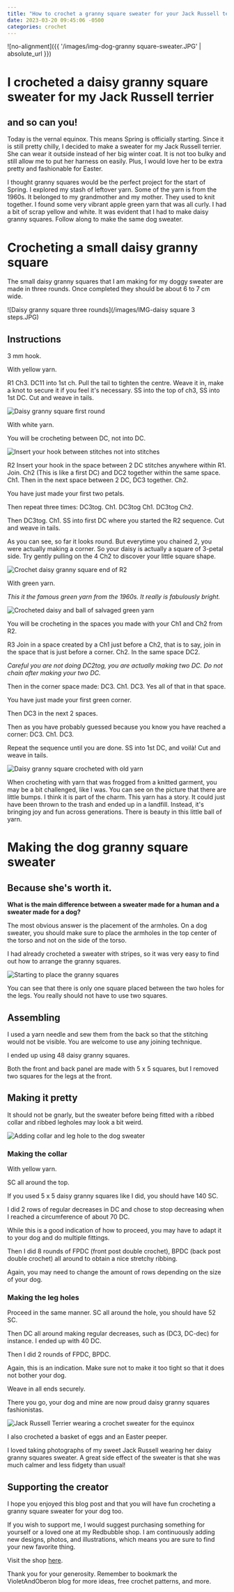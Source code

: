 ```yaml
---
title: "How to crochet a granny square sweater for your Jack Russell terrier"
date: 2023-03-20 09:45:06 -0500
categories: crochet
---
```


![no-alignment]({{ '/images/img-dog-granny square-sweater.JPG' | absolute_url }})

# I crocheted a daisy granny square sweater for my Jack Russell terrier

## and so can you!

Today is the vernal equinox. This means Spring is officially starting. Since it is still pretty chilly, I decided to make a sweater for my Jack Russell terrier. She can wear it outside instead of her big winter coat. It is not too bulky and still allow me to put her harness on easily. Plus, I would love her to be extra pretty and fashionable for Easter.

I thought granny squares would be the perfect project for the start of Spring. I explored my stash of leftover yarn. Some of the yarn is from the 1960s. It belonged to my grandmother and my mother. They used to knit together. I found some very vibrant apple green yarn that was all curly. I had a bit of scrap yellow and white. It was evident that I had to make daisy granny squares. Follow along to make the same dog sweater.

# Crocheting a small daisy granny square

The small daisy granny squares that I am making for my doggy sweater are made in three rounds. Once completed they should be about 6 to 7 cm wide.

![Daisy granny square three rounds](/images/IMG-daisy square 3 steps.JPG)

## Instructions

3 mm hook.

With yellow yarn.

R1 Ch3. DC11 into 1st ch. Pull the tail to tighten the centre. Weave it in, make a knot to secure it if you feel it's necessary. 
SS into the top of ch3, SS into 1st DC. Cut and weave in tails.

![Daisy granny square first round](/images/img-daisy-r1.JPG)

With white yarn.

You will be crocheting between DC, not into DC.

![Insert your hook between stitches not into stitches](/images/img-daisy-crochet-begin-r2.JPG)

R2 Insert your hook in the space between 2 DC stitches anywhere within R1. Join. Ch2 (This is like a first DC) and DC2 together within the same space. Ch1.
Then in the next space between 2 DC, DC3 together. Ch2.

You have just made your first two petals.

Then repeat three times: DC3tog. Ch1. DC3tog Ch1. DC3tog Ch2.

Then DC3tog. Ch1. SS into first DC where you started the R2 sequence. Cut and weave in tails.

As you can see, so far it looks round. But everytime you chained 2, you were actually making a corner. So your daisy is actually a square of 3-petal side. Try gently pulling on the 4 Ch2 to discover your little square shape.

![Crochet daisy granny square end of R2](/images/IMG_daisy-granny-square-endR2.JPG)

With green yarn.

*This it the famous green yarn from the 1960s. It really is fabulously bright.*

![Crocheted daisy and ball of salvaged green yarn](/images/IMG_daisy-and-green-yarn.JPG)

You will be crocheting in the spaces you made with your Ch1 and Ch2 from R2. 

R3 Join in a space created by a Ch1 just before a Ch2, that is to say, join in the space that is just before a corner. Ch2. In the same space DC2. 

*Careful you are not doing DC2tog, you are actually making two DC. Do not chain after making your two DC.*

Then in the corner space made: DC3. Ch1. DC3. Yes all of that in that space.

You have just made your first green corner.

Then DC3 in the next 2 spaces.

Then as you have probably guessed because you know you have reached a corner: DC3. Ch1. DC3.

Repeat the sequence until you are done. SS into 1st DC, and voilà! Cut and weave in tails.

![Daisy granny square crocheted with old yarn](/images/IMG-daisy-granny-square-finished.JPG)

When crocheting with yarn that was frogged from a knitted garment, you may be a bit challenged, like I was. You can see on the picture that there are little bumps. I think it is part of the charm. This yarn has a story. It could just have been thrown to the trash and ended up in a landfill. Instead, it's bringing joy and fun across generations. There is beauty in this little ball of yarn.


# Making the dog granny square sweater

## Because she's worth it.

**What is the main difference between a sweater made for a human and a sweater made for a dog?**

The most obvious answer is the placement of the armholes. On a dog sweater, you should make sure to place the armholes in the top center of the torso and not on the side of the torso.

I had already crocheted a sweater with stripes, so it was very easy to find out how to arrange the granny squares.

![Starting to place the granny squares](/images/IMG-daisy-squares-on-sweater.JPG)

You can see that there is only one square placed between the two holes for the legs. You really should not have to use two squares.


## Assembling

I used a yarn needle and sew them from the back so that the stitching would not be visible. You are welcome to use any joining technique.

I ended up using 48 daisy granny squares.

Both the front and back panel are made with 5 x 5 squares, but I removed two squares for the legs at the front.

## Making it pretty

It should not be gnarly, but the sweater before being fitted with a ribbed collar and ribbed legholes may look a bit weird. 

![Adding collar and leg hole to the dog sweater](/images/IMG-daisy-suare-sweater-ribbing.JPG)

### Making the collar

With yellow yarn.

SC all around the top.

If you used 5 x 5 daisy granny squares like I did, you should have 140 SC.

I did 2 rows of regular decreases in DC and chose to stop decreasing when I reached a circumference of about 70 DC. 

While this is a good indication of how to proceed, you may have to adapt it to your dog and do multiple fittings.

Then I did 8 rounds of FPDC (front post double crochet), BPDC (back post double crochet) all around to obtain a nice stretchy ribbing.

Again, you may need to change the amount of rows depending on the size of your dog. 

### Making the leg holes

Proceed in the same manner. SC all around the hole, you should have 52 SC.

Then DC all around making regular decreases, such as (DC3, DC-dec) for instance. I ended up with 40 DC. 

Then I did 2 rounds of FPDC, BPDC.

Again, this is an indication. Make sure not to make it too tight so that it does not bother your dog.


Weave in all ends securely.

There you go, your dog and mine are now proud daisy granny squares fashionistas. 


![Jack Russell Terrier wearing a crochet sweater for the equinox](/images/IMG_finished_dog_dweater_easter.JPG)

I also crocheted a basket of eggs and an Easter peeper.

I loved taking photographs of my sweet Jack Russell wearing her daisy granny squares sweater. A great side effect of the sweater is that she was much calmer and less fidgety than usual!

## Supporting the creator

I hope you enjoyed this blog post and that you will have fun crocheting a granny square sweater for your dog too. 

If you wish to support me, I would suggest purchasing something for yourself or a loved one at my Redbubble shop. I am continuously adding new designs, photos, and illustrations, which means you are sure to find your new favorite thing.

Visit the shop [here](https://www.redbubble.com/people/VioletAndOberon/shop).

Thank you for your generosity. Remember to bookmark the VioletAndOberon blog for more ideas, free crochet patterns, and more. 

